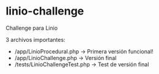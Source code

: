 # linio-challenge
Challenge para Linio

3 archivos importantes:
* /app/LinioProcedural.php -> Primera versión funcional!
* /app/LinioChallenge.php -> Versión final
* /tests/LinioChallengeTest.php -> Test de versión final
